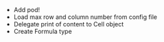 * Add pod!
* Load max row and column number from config file
* Delegate print of content to Cell object
* Create Formula type
